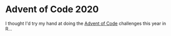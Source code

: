 # Advent of Code 2020

I thought I'd try my hand at doing the [Advent of Code](https://adventofcode.com/) challenges this year in R...

